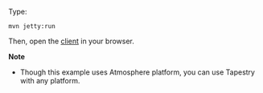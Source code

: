 Type:

```
mvn jetty:run
```

Then, open the [client](http://jsbin.com/mupohupufi/1/edit?js,console) in your browser.

**Note**

* Though this example uses Atmosphere platform, you can use Tapestry with any platform.

